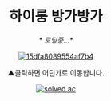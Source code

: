 
<div align="center">
<h1>하이룽 방가방가</h1>
<em>* 로딩중...*</em>
  
[![15dfa8089554af7b4](https://github.com/Erc-nard/Erc-nard/assets/100018037/6bb55420-2339-47a8-9e92-e99d09f62b9e)](https://erc-nard.tistory.com/)
<p>▲클릭하면 어딘가로 이동합니다.</p>

[![solved.ac](https://solvedac-cards-starcea.paring.moe/profile/ercnard?size=200px)](https://solved.ac/profile/ercnard)

</div>
<!--
**Erc-nard/Erc-nard** is a ✨ _special_ ✨ repository because its `README.md` (this file) appears on your GitHub profile.

Here are some ideas to get you started:

- 🔭 I’m currently working on ...
- 🌱 I’m currently learning ...
- 👯 I’m looking to collaborate on ...
- 🤔 I’m looking for help with ...
- 💬 Ask me about ...
- 📫 How to reach me: ...
- 😄 Pronouns: ...
- ⚡ Fun fact: ...
-->
